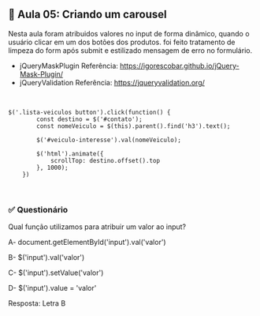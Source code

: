 ## 📝 Aula 05: Criando um carousel 
Nesta aula foram atribuidos valores no input de forma dinâmico, quando o usuário clicar em um dos botões dos produtos. foi feito tratamento de limpeza do form após submit e estilizado mensagem de erro no formulário.

- jQueryMaskPlugin Referência: https://igorescobar.github.io/jQuery-Mask-Plugin/
- jQueryValidation Referência: https://jqueryvalidation.org/

<br>

```
$('.lista-veiculos button').click(function() {
        const destino = $('#contato');
        const nomeVeiculo = $(this).parent().find('h3').text();

        $('#veiculo-interesse').val(nomeVeiculo);

        $('html').animate({
            scrollTop: destino.offset().top
        }, 1000);
    })
```

<br>

### ✅ Questionário
Qual função utilizamos para atribuir um valor ao input?

A- document.getElementById('input').val('valor')

B- $('input').val('valor')

C- $('input').setValue('valor')

D- $('input').value = 'valor' 

Resposta: Letra B